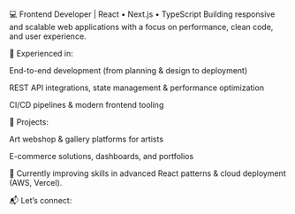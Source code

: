 💻 Frontend Developer | React • Next.js • TypeScript
Building responsive and scalable web applications with a focus on performance, clean code, and user experience.

🚀 Experienced in:

End-to-end development (from planning & design to deployment)

REST API integrations, state management & performance optimization

CI/CD pipelines & modern frontend tooling

🎨 Projects:

Art webshop & gallery platforms for artists

E-commerce solutions, dashboards, and portfolios

🌱 Currently improving skills in advanced React patterns & cloud deployment (AWS, Vercel).

📬 Let’s connect:

<!--
**AtanasijeK/AtanasijeK** is a ✨ _special_ ✨ repository because its `README.md` (this file) appears on your GitHub profile.

Here are some ideas to get you started:

- 🔭 I’m currently working on ...
- 🌱 I’m currently learning ...
- 👯 I’m looking to collaborate on ...
- 🤔 I’m looking for help with ...
- 💬 Ask me about ...
- 📫 How to reach me: ...
- 😄 Pronouns: ...
- ⚡ Fun fact: ...
-->
